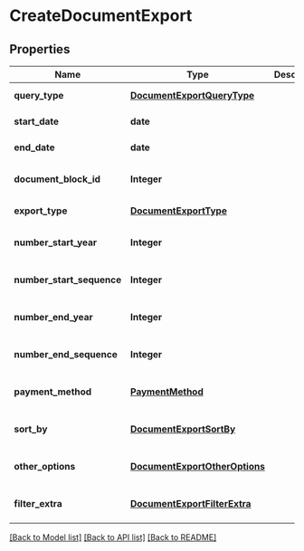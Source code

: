 # CreateDocumentExport
## Properties

| Name | Type | Description | Notes |
|------------ | ------------- | ------------- | -------------|
| **query\_type** | [**DocumentExportQueryType**](DocumentExportQueryType.md) |  | [default to null] |
| **start\_date** | **date** |  | [default to null] |
| **end\_date** | **date** |  | [default to null] |
| **document\_block\_id** | **Integer** |  | [optional] [default to null] |
| **export\_type** | [**DocumentExportType**](DocumentExportType.md) |  | [default to null] |
| **number\_start\_year** | **Integer** |  | [optional] [default to null] |
| **number\_start\_sequence** | **Integer** |  | [optional] [default to null] |
| **number\_end\_year** | **Integer** |  | [optional] [default to null] |
| **number\_end\_sequence** | **Integer** |  | [optional] [default to null] |
| **payment\_method** | [**PaymentMethod**](PaymentMethod.md) |  | [optional] [default to null] |
| **sort\_by** | [**DocumentExportSortBy**](DocumentExportSortBy.md) |  | [optional] [default to null] |
| **other\_options** | [**DocumentExportOtherOptions**](DocumentExportOtherOptions.md) |  | [optional] [default to null] |
| **filter\_extra** | [**DocumentExportFilterExtra**](DocumentExportFilterExtra.md) |  | [optional] [default to null] |

[[Back to Model list]](../README.md#documentation-for-models) [[Back to API list]](../README.md#documentation-for-api-endpoints) [[Back to README]](../README.md)

